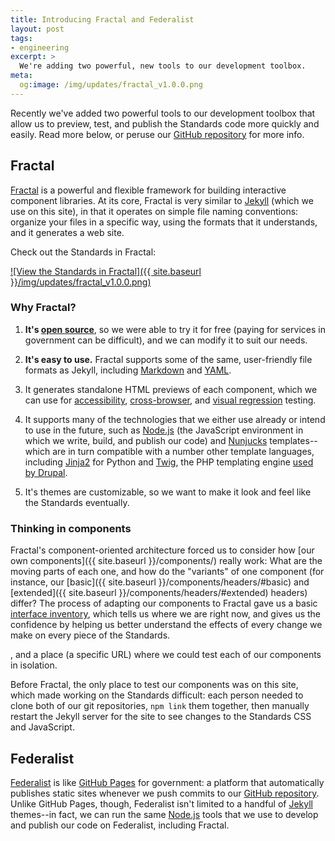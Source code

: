 ```yaml
---
title: Introducing Fractal and Federalist
layout: post
tags:
- engineering
excerpt: >
  We're adding two powerful, new tools to our development toolbox.
meta:
  og:image: /img/updates/fractal_v1.0.0.png
---
```


Recently we've added two powerful tools to our development toolbox that allow
us to preview, test, and publish the Standards code more quickly and easily.
Read more below, or peruse our [GitHub repository] for more info.

## Fractal
[Fractal] is a powerful and flexible framework for building interactive
component libraries. At its core, Fractal is very similar to [Jekyll][] (which
we use on this site), in that it operates on simple file naming conventions:
organize your files in a specific way, using the formats that it understands,
and it generates a web site.

Check out the Standards in Fractal:

[![View the Standards in Fractal]({{ site.baseurl }}/img/updates/fractal_v1.0.0.png)][Fractal preview]


### Why Fractal?

1. **It's [open source]**, so we were able to try it for free (paying for
   services in government can be difficult), and we can modify it to suit our
   needs.

1. **It's easy to use.** Fractal supports some of the same, user-friendly file
   formats as Jekyll, including [Markdown] and [YAML].

1. It generates standalone HTML previews of each component, which we can use
   for [accessibility][accessibility testing], [cross-browser], and [visual
   regression] testing.

1. It supports many of the technologies that we either use already or intend
   to use in the future, such as [Node.js][] (the JavaScript environment in
   which we write, build, and publish our code) and [Nunjucks] templates--which
   are in turn compatible with a number other template languages, including
   [Jinja2] for Python and [Twig], the PHP templating engine
   [used by Drupal][Drupal twig].

1. It's themes are customizable, so we want to make it look and feel like the
   Standards eventually.

### Thinking in components

Fractal's component-oriented architecture forced us to consider how [our own
components]({{ site.baseurl }}/components/) really work: What are the moving
parts of each one, and how do the "variants" of one component (for instance,
our [basic]({{ site.baseurl }}/components/headers/#basic) and [extended]({{
site.baseurl }}/components/headers/#extended) headers) differ? The process of
adapting our components to Fractal gave us a basic [interface inventory], which
tells us where we are right now, and gives us the confidence by helping us
better understand the effects of every change we make on every piece of the
Standards.

, and a place (a specific URL) where we could test each of our
components in isolation. 

Before Fractal, the only place to test our components
was on this site, which made working on the Standards difficult: each person
needed to clone both of our git repositories, `npm link` them together, then
manually restart the Jekyll server for the site to see changes to the Standards
CSS and JavaScript.


## Federalist

[Federalist] is like [GitHub Pages] for government: a platform that
automatically publishes static sites whenever we push commits to our [GitHub
repository]. Unlike GitHub Pages, though, Federalist isn't limited to a handful
of [Jekyll] themes--in fact, we can run the same [Node.js] tools that we use to
develop and publish our code on Federalist, including Fractal.

[open source]: https://opensource.org/
[Federalist]: https://federalist.18f.gov
[Fractal]: http://fractal.build
[GitHub Pages]: https://pages.github.com/
[GitHub repository]: https://github.com/18F/web-design-standards
[Node.js]: https://nodejs.org/
[Nunjucks]: https://mozilla.github.io/nunjucks/
[Jekyll]: https://jekyllrb.com/
[Jinja2]: http://jinja.pocoo.org/
[Twig]: https://twig.sensiolabs.org/
[Drupal twig]: https://www.drupal.org/docs/8/theming/twig
[accessibility testing]: https://www.w3.org/wiki/Accessibility_testing
[cross-browser]: https://www.smashingmagazine.com/2016/02/high-impact-minimal-effort-cross-browser-testing/
[visual regression]: https://visualregressiontesting.com/
[Fractal preview]: https://federalist.fr.cloud.gov/preview/18f/web-design-standards/develop/
[Markdown]: https://en.wikipedia.org/wiki/Markdown
[YAML]: https://en.wikipedia.org/wiki/YAML
[interface inventory]: http://bradfrost.com/blog/post/conducting-an-interface-inventory/
